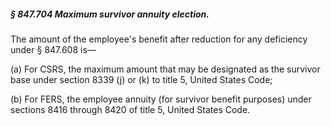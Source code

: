 ##### § 847.704 Maximum survivor annuity election. #####

The amount of the employee's benefit after reduction for any deficiency under § 847.608 is—

(a) For CSRS, the maximum amount that may be designated as the survivor base under section 8339 (j) or (k) to title 5, United States Code;

(b) For FERS, the employee annuity (for survivor benefit purposes) under sections 8416 through 8420 of title 5, United States Code.